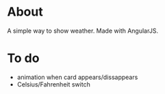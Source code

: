 # About
A simple way to show weather. Made with AngularJS.
# To do
* animation when card appears/dissappears
* Celsius/Fahrenheit switch